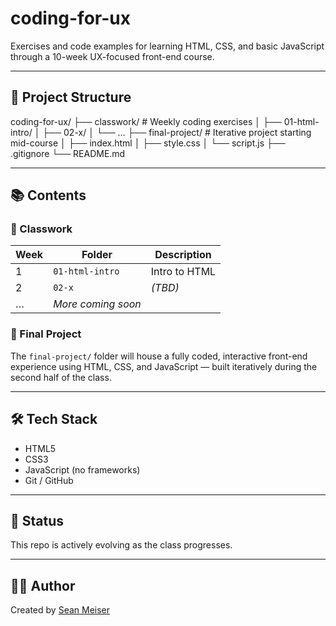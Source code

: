 # coding-for-ux

Exercises and code examples for learning HTML, CSS, and basic JavaScript through a 10-week UX-focused front-end course.

---

## 📁 Project Structure

coding-for-ux/
├── classwork/              # Weekly coding exercises
│   ├── 01-html-intro/
│   ├── 02-x/
│   └── ...
├── final-project/          # Iterative project starting mid-course
│   ├── index.html
│   ├── style.css
│   └── script.js
├── .gitignore
└── README.md

---

## 📚 Contents

### 🔧 Classwork
| Week | Folder | Description |
|------|--------|-------------|
| 1    | `01-html-intro` | Intro to HTML |
| 2    | `02-x`          | *(TBD)*       |
| …    | _More coming soon_ |

### 🧪 Final Project
The `final-project/` folder will house a fully coded, interactive front-end experience using HTML, CSS, and JavaScript — built iteratively during the second half of the class.

---

## 🛠️ Tech Stack
- HTML5
- CSS3
- JavaScript (no frameworks)
- Git / GitHub

---

## 🚧 Status
This repo is actively evolving as the class progresses.

---

## 🙋‍♂️ Author
Created by [Sean Meiser](https://github.com/SeanMeiser)
